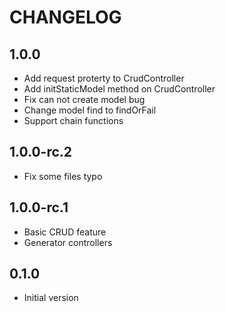 # CHANGELOG

## 1.0.0
- Add request proterty to CrudController
- Add initStaticModel method on CrudController
- Fix can not create model bug
- Change model find to findOrFail
- Support chain functions
## 1.0.0-rc.2
- Fix some files typo
## 1.0.0-rc.1
- Basic CRUD feature
- Generator controllers

## 0.1.0
- Initial version
